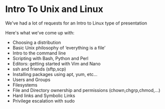 # Intro To Unix and Linux

We've had a lot of requests for an Intro to Linux type of presentation

Here's what we've come up with:

- Choosing a distribution
- Basic Unix philosophy of ‘everything is a file’
- Intro to the command line
- Scripting with Bash, Python and Perl
- Editors: getting started with Vim and Nano
- ssh and friends (sftp,scp)
- Installing packages using apt, yum, etc…
- Users and Groups
- Filesystems
- File and Directory ownership and permissions (chown,chgrp,chmod,...)
- Hard links and Symbolic Links
- Privilege escalation with sudo

